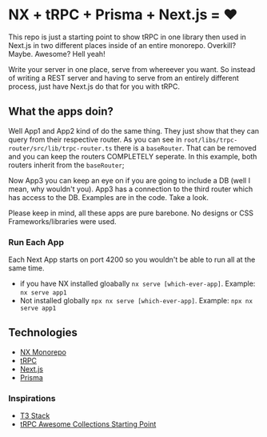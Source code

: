 # NX + tRPC + Prisma + Next.js = ❤️

This repo is just a starting point to show tRPC in one library then used in Next.js in two different places inside of an entire monorepo. Overkill? Maybe. Awesome? Hell yeah!

Write your server in one place, serve from whereever you want. So instead of writing a REST server and having to serve from an entirely different process, just have Next.js do that for you with tRPC.

## What the apps doin?

Well App1 and App2 kind of do the same thing. They just show that they can query from their respective router. As you can see in `root/libs/trpc-router/src/lib/trpc-router.ts` there is a `baseRouter`. That can be removed and you can keep the routers COMPLETELY seperate. In this example, both routers inherit from the `baseRouter`;

Now App3 you can keep an eye on if you are going to include a DB (well I mean, why wouldn't you). App3 has a connection to the third router which has access to the DB. Examples are in the code. Take a look.

Please keep in mind, all these apps are pure barebone. No designs or CSS Frameworks/libraries were used.

### Run Each App

Each Next App starts on port 4200 so you wouldn't be able to run all at the same time.

- if you have NX installed gloabally `nx serve [which-ever-app]`. Example: `nx serve app1`
- Not installed globally `npx nx serve [which-ever-app]`. Example: `npx nx serve app1`

## Technologies

- [ NX Monorepo ](https://nx.dev)
- [tRPC](https://trpc.io)
- [Next.js](https://nextjs.org)
- [Prisma](https://www.prisma.io/)

### Inspirations

- [T3 Stack](https://github.com/t3-oss/create-t3-app)
- [ tRPC Awesome Collections Starting Point ](https://trpc.io/docs/v9/awesome-trpc#-starting-points-example-projects-etc)
